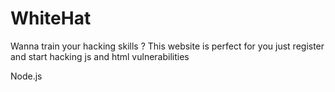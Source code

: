 # WhiteHat

Wanna train your hacking skills ?
This website is perfect for you just register and start hacking js and html vulnerabilities

Node.js

